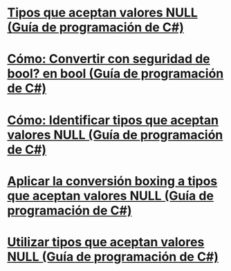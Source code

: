 # [Tipos que aceptan valores NULL (Guía de programación de C#)](index.md)
# [Cómo: Convertir con seguridad de bool? en bool (Guía de programación de C#)](how-to-safely-cast-from-bool-to-bool.md)
# [Cómo: Identificar tipos que aceptan valores NULL (Guía de programación de C#)](how-to-identify-a-nullable-type.md)
# [Aplicar la conversión boxing a tipos que aceptan valores NULL (Guía de programación de C#)](boxing-nullable-types.md)
# [Utilizar tipos que aceptan valores NULL (Guía de programación de C#)](using-nullable-types.md)
